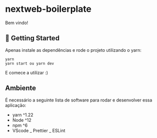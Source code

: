 # nextweb-boilerplate

Bem vindo!

## 🚀 Getting Started

Apenas instale as dependências e rode o projeto utilizando o yarn:

    yarn
    yarn start ou yarn dev

E comece a utilizar :)

## Ambiente

É necessário a seguinte lista de software para rodar e desenvolver essa aplicação:
- yarn ^1.22
- Node ^12
- npm ^6
- VScode
  _ Prettier
  _ ESLint
